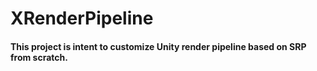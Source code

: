 # XRenderPipeline

#### This project is intent to customize Unity render pipeline based on SRP from scratch.
